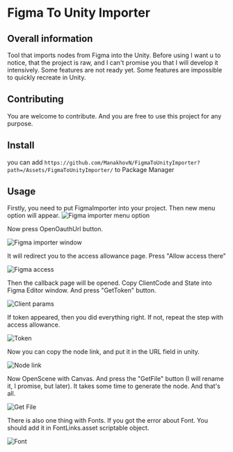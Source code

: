 # Figma To Unity Importer

## Overall information
Tool that imports nodes from Figma into the Unity.
Before using I want u to notice, that the project is raw, and I can't promise you that I will develop it intensively.
Some features are not ready yet. Some features are impossible to quickly recreate in Unity.
## Contributing
You are welcome to contribute. And you are free to use this project for any purpose.

## Install
you can add `https://github.com/ManakhovN/FigmaToUnityImporter?path=/Assets/FigmaToUnityImporter/` to Package Manager

## Usage
Firstly, you need to put FigmaImporter into your project.
Then new menu option will appear.
![Figma importer menu option](./ReadmeImages/step0.png)

Now press OpenOauthUrl button.

![Figma importer window](./ReadmeImages/step1.png)

It will redirect you to the access allowance page. Press "Allow access there"

![Figma access](./ReadmeImages/step2.png)

Then the callback page will be opened. Copy ClientCode and State into Figma Editor window. And press "GetToken" button. 

![Client params](./ReadmeImages/step3.png)

If token appeared, then you did everything right. If not, repeat the step with access allowance.

![Token](./ReadmeImages/step4.png)

Now you can copy the node link, and put it in the URL field in unity.

![Node link](./ReadmeImages/step5.png)

Now OpenScene with Canvas.
And press the "GetFile" button (I will rename it, I promise, but later). It takes some time to generate the node. And that's all.

![Get File](./ReadmeImages/step6.png)

There is also one thing with Fonts.
If you got the error about Font. You should add it in FontLinks.asset scriptable object.

![Font](./ReadmeImages/step7.png)
